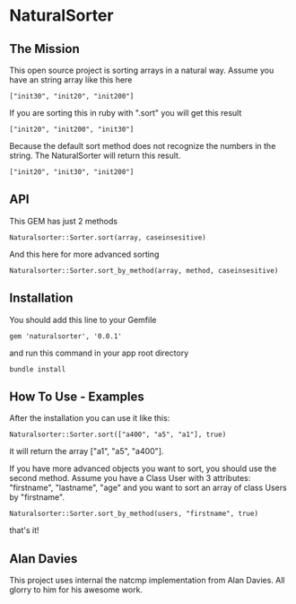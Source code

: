 # NaturalSorter

## The Mission

This open source project is sorting arrays in a natural way. Assume you have an string array like this here

`["init30", "init20", "init200"]`

If you are sorting this in ruby with ".sort" you will get this result

`["init20", "init200", "init30"]`

Because the default sort method does not recognize the numbers in the string. The NaturalSorter will return this result. 

`["init20", "init30", "init200"]`

## API

This GEM has just 2 methods

`Naturalsorter::Sorter.sort(array, caseinsesitive)`

And this here for more advanced sorting

`Naturalsorter::Sorter.sort_by_method(array, method, caseinsesitive)`

## Installation 

You should add this line to your Gemfile

`gem 'naturalsorter', '0.0.1'`

and run this command in your app root directory

`bundle install`

## How To Use - Examples

After the installation you can use it like this: 

`Naturalsorter::Sorter.sort(["a400", "a5", "a1"], true)`

it will return the array ["a1", "a5", "a400"]. 

If you have more advanced objects you want to sort, you should use the second method. Assume you have a Class User with 3 attributes: "firstname", "lastname", "age" and you want to sort an array of class Users by "firstname". 

`Naturalsorter::Sorter.sort_by_method(users, "firstname", true)`

that's it!

## Alan Davies

This project uses internal the natcmp implementation from Alan Davies. All glorry to him for his awesome work. 

